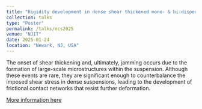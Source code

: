 ```yaml
---
title: "Rigidity development in dense shear thickened mono- & bi-disperse suspensions"
collection: talks
type: "Poster"
permalink: /talks/ncs2025
venue: "NJIT"
date: 2025-01-24
location: "Newark, NJ, USA"
---
```


The onset of shear thickening and, ultimately, jamming occurs due to the formation of large-scale microstructures within the suspension. Although these events are rare, they are significant enough to counterbalance the imposed shear stress in dense suspensions, leading to the development of frictional contact networks that resist further deformation.

[More information here](https://sites.google.com/njit.edu/ncs-19/program-details?authuser=0)